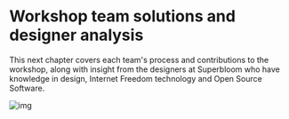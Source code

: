 # Workshop team solutions and designer analysis

This next chapter covers each team's process and contributions to the workshop, along with insight from the designers at Superbloom who have knowledge in design, Internet Freedom technology and Open Source Software.

![img](https://github.com/sprblm/The-Design-We-Open/blob/main/Documenting%20Internet%20Shutdowns%20Workshop/graphics%20and%20illustrations/team%20foods/team%20Food%20Name-solution-11-28.png?raw=true)
